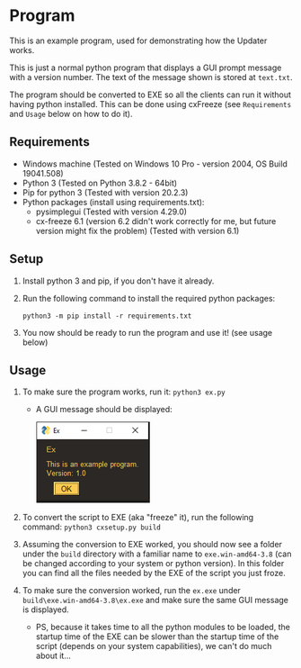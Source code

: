 # Program
This is an example program, used for demonstrating how the Updater works.

This is just a normal python program that displays a GUI prompt message with a version number. The text of the message shown is stored at `text.txt`.

The program should be converted to EXE so all the clients can run it without having python installed. This can be done using cxFreeze (see `Requirements` and `Usage` below on how to do it).

## Requirements

* Windows machine (Tested on Windows 10 Pro - version 2004, OS Build 19041.508)
* Python 3 (Tested on Python 3.8.2 - 64bit)
* Pip for python 3 (Tested with version 20.2.3)
* Python packages (install using requirements.txt):
  * pysimplegui (Tested with version 4.29.0)
  * cx-freeze 6.1 (version 6.2 didn't work correctly for me, but future version might fix the problem) (Tested with version 6.1)

## Setup

1. Install python 3 and pip, if you don't have it already.

3. Run the following command to install the required python packages:

   ```batch
   python3 -m pip install -r requirements.txt
   ```

5. You now should be ready to run the program and use it! (see usage below)

## Usage

1. To make sure the program works, run it: `python3 ex.py`

   * A GUI message should be displayed:

     ![example_program](..\Images\example_program.png)

2. To convert the script to EXE (aka "freeze" it), run the following command: `python3 cxsetup.py build`

3. Assuming the conversion to EXE worked, you should now see a folder under the `build` directory with a familiar name to `exe.win-amd64-3.8` (can be changed according to your system or python version). In this folder you can find all the files needed by the EXE of the script you just froze.

4. To make sure the conversion worked, run the `ex.exe` under `build\exe.win-amd64-3.8\ex.exe` and make sure the same GUI message is displayed.

   * PS, because it takes time to all the python modules to be loaded, the startup time of the EXE can be slower than the startup time of the script (depends on your system capabilities), we can't do much about it...
